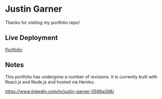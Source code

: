 # Justin Garner

Thanks for visiting my portfolio repo! 

## Live Deployment

[Portfolio](https://justin-g-portfolio.herokuapp.com/)

## Notes

This portfolio has undergone a number of revisions. It is currently built with React.js and Node.js and hosted via Heroku.  


https://www.linkedin.com/in/justin-garner-0598a398/
